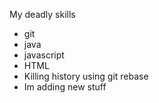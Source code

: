 My deadly skills
* git
* java
* javascript
* HTML
* Killing history using git rebase
* Im adding new stuff


